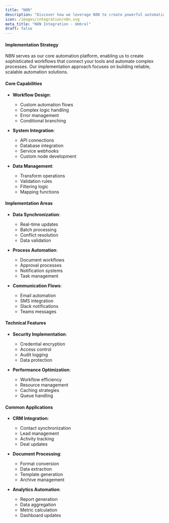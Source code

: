 ```yaml
---
title: "N8N"
description: "Discover how we leverage N8N to create powerful automation workflows"
icon: /images/integration/n8n.svg
meta_title: "N8N Integration - Umbral"
draft: false
---
```


#### Implementation Strategy

N8N serves as our core automation platform, enabling us to create sophisticated workflows that connect your tools and automate complex processes. Our implementation approach focuses on building reliable, scalable automation solutions.

#### Core Capabilities

- **Workflow Design**:
  - Custom automation flows
  - Complex logic handling
  - Error management
  - Conditional branching

- **System Integration**:
  - API connections
  - Database integration
  - Service webhooks
  - Custom node development

- **Data Management**:
  - Transform operations
  - Validation rules
  - Filtering logic
  - Mapping functions

#### Implementation Areas

- **Data Synchronization**:
  - Real-time updates
  - Batch processing
  - Conflict resolution
  - Data validation

- **Process Automation**:
  - Document workflows
  - Approval processes
  - Notification systems
  - Task management

- **Communication Flows**:
  - Email automation
  - SMS integration
  - Slack notifications
  - Teams messages

#### Technical Features

- **Security Implementation**:
  - Credential encryption
  - Access control
  - Audit logging
  - Data protection

- **Performance Optimization**:
  - Workflow efficiency
  - Resource management
  - Caching strategies
  - Queue handling

#### Common Applications

- **CRM Integration**:
  - Contact synchronization
  - Lead management
  - Activity tracking
  - Deal updates

- **Document Processing**:
  - Format conversion
  - Data extraction
  - Template generation
  - Archive management

- **Analytics Automation**:
  - Report generation
  - Data aggregation
  - Metric calculation
  - Dashboard updates
